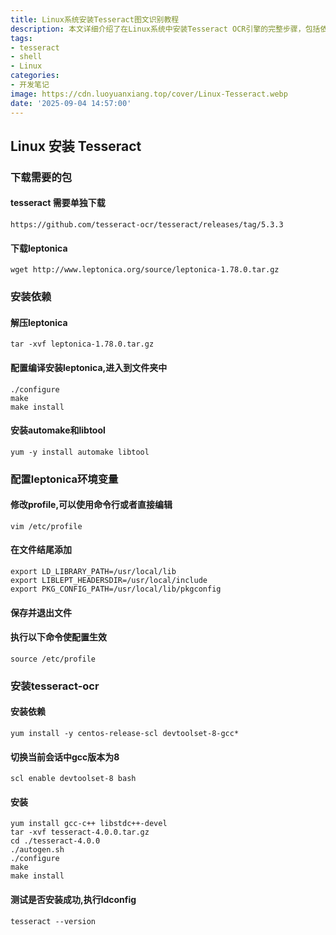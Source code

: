 ```yaml
---
title: Linux系统安装Tesseract图文识别教程
description: 本文详细介绍了在Linux系统中安装Tesseract OCR引擎的完整步骤，包括依赖包下载、环境变量配置、编译安装过程及最终版本验证方法，帮助用户顺利完成安装。
tags:
- tesseract
- shell
- Linux
categories:
- 开发笔记
image: https://cdn.luoyuanxiang.top/cover/Linux-Tesseract.webp
date: '2025-09-04 14:57:00'
---
```


## Linux 安装 Tesseract

### 下载需要的包

#### tesseract 需要单独下载

```shell
https://github.com/tesseract-ocr/tesseract/releases/tag/5.3.3

```

#### 下载leptonica

```shell
wget http://www.leptonica.org/source/leptonica-1.78.0.tar.gz

```

### 安装依赖

#### 解压leptonica

```shell
tar -xvf leptonica-1.78.0.tar.gz

```

#### 配置编译安装leptonica,进入到文件夹中

```shell
./configure
make
make install

```

#### 安装automake和libtool

```shell
yum -y install automake libtool

```

### 配置leptonica环境变量

#### 修改profile,可以使用命令行或者直接编辑

```shell
vim /etc/profile

```

#### 在文件结尾添加

```shell
export LD_LIBRARY_PATH=/usr/local/lib
export LIBLEPT_HEADERSDIR=/usr/local/include
export PKG_CONFIG_PATH=/usr/local/lib/pkgconfig

```

#### 保存并退出文件

#### 执行以下命令使配置生效

```shell
source /etc/profile

```

### 安装tesseract-ocr

#### 安装依赖

```shell
yum install -y centos-release-scl devtoolset-8-gcc*

```

#### 切换当前会话中gcc版本为8

```shell
scl enable devtoolset-8 bash

```

#### 安装

```shell
yum install gcc-c++ libstdc++-devel
tar -xvf tesseract-4.0.0.tar.gz
cd ./tesseract-4.0.0
./autogen.sh
./configure
make
make install

```

#### 测试是否安装成功,执行ldconfig

```shell
tesseract --version

```